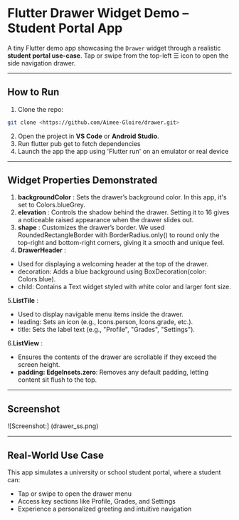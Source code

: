 # Flutter Drawer Widget Demo – Student Portal App

A tiny Flutter demo app showcasing the `Drawer` widget through a realistic **student portal use-case**. Tap or swipe from the top-left ☰ icon to open the side navigation drawer.

---

## How to Run

1. Clone the repo:

```bash
git clone <https://github.com/Aimee-Gloire/drawer.git>
```

2. Open the project in **VS Code** or **Android Studio**.
3. Run flutter pub get to fetch dependencies
4. Launch the app the app using 'Flutter run' on an emulator or real device

---

## Widget Properties Demonstrated

1. **backgroundColor** : Sets the drawer’s background color. In this app, it's set to Colors.blueGrey.
2. **elevation** : Controls the shadow behind the drawer. Setting it to 16 gives a noticeable raised appearance when the drawer slides out.
3. **shape** : Customizes the drawer’s border. We used RoundedRectangleBorder with BorderRadius.only() to round only the top-right and bottom-right corners, giving it a smooth and unique feel.
4. **DrawerHeader** :

- Used for displaying a welcoming header at the top of the drawer.
- decoration: Adds a blue background using BoxDecoration(color: Colors.blue).
- child: Contains a Text widget styled with white color and larger font size.

5.**ListTile** :

- Used to display navigable menu items inside the drawer.
- leading: Sets an icon (e.g., Icons.person, Icons.grade, etc.).
- title: Sets the label text (e.g., "Profile", "Grades", "Settings").

6.**ListView** :

- Ensures the contents of the drawer are scrollable if they exceed the screen height.
- **padding: EdgeInsets.zero**: Removes any default padding, letting content sit flush to the top.

---

## Screenshot

![Screenshot:] (drawer_ss.png)

---

## Real-World Use Case

This app simulates a university or school student portal, where a student can:

- Tap or swipe to open the drawer menu
- Access key sections like Profile, Grades, and Settings
- Experience a personalized greeting and intuitive navigation
